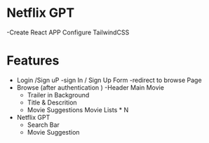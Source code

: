 # Netflix GPT

-Create React APP
Configure TailwindCSS

# Features

- Login /Sign uP
  -sign In / Sign Up Form
  -redirect to browse Page
- Browse (after authentication )
  -Header
  Main Movie
  - Trailer in Background
  - Title & Descrition
  - Movie Suggestions
    Movie Lists \* N
- Netflix GPT
  - Search Bar
  - Movie Suggestion

